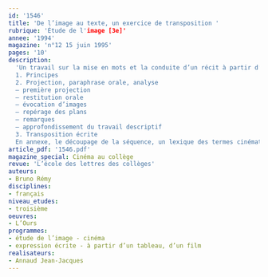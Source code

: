 ```yaml
---
id: '1546'
title: 'De l’image au texte, un exercice de transposition '
rubrique: 'Étude de l'image [3e]'
annee: '1994'
magazine: 'n°12 15 juin 1995'
pages: '10'
description: 
  'Un travail sur la mise en mots et la conduite d’un récit à partir d’images de fiction fournies par une séquence de film. Exemple choisi : « L’Ours », de Jean-Jacques Annaud…
  1. Principes
  2. Projection, paraphrase orale, analyse
  – première projection
  – restitution orale
  – évocation d’images
  – repérage des plans
  – remarques
  – approfondissement du travail descriptif
  3. Transposition écrite
  En annexe, le découpage de la séquence, un lexique des termes cinématographiques.'
article_pdf: '1546.pdf'
magazine_special: Cinéma au collège
revue: 'L’école des lettres des collèges'
auteurs:
- Bruno Rémy
disciplines:
- français
niveau_etudes:
- troisième
oeuvres:
- L’Ours
programmes:
- étude de l’image - cinéma
- expression écrite - à partir d’un tableau, d’un film
realisateurs:
- Annaud Jean-Jacques
---
```

